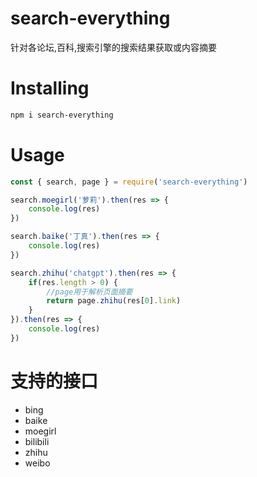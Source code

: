 # search-everything

针对各论坛,百科,搜索引擎的搜索结果获取或内容摘要

# Installing

```sh
npm i search-everything
```

# Usage

```js
const { search, page } = require('search-everything')

search.moegirl('萝莉').then(res => {
    console.log(res)
})

search.baike('丁真').then(res => {
    console.log(res)
})

search.zhihu('chatgpt').then(res => {
    if(res.length > 0) {
        //page用于解析页面摘要
        return page.zhihu(res[0].link)
    }
}).then(res => { 
    console.log(res)
})
```

# 支持的接口
- bing
- baike
- moegirl
- bilibili
- zhihu
- weibo